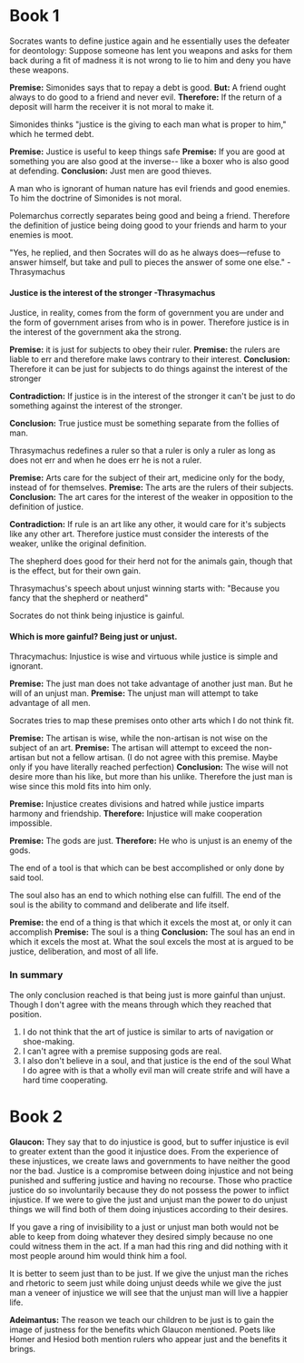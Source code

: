 # Book 1
Socrates wants to define justice again and he essentially uses the defeater for deontology: Suppose someone has lent you weapons and asks for them back during a fit of madness it is not wrong to lie to him and deny you have these weapons.

**Premise:** Simonides says that to repay a debt is good. 
**But:** A friend ought always to do good to a friend and never evil. 
**Therefore:** If the return of a deposit will harm the receiver it is not moral to make it.

Simonides thinks "justice is the giving to each man what is proper to him," which he termed debt.

**Premise:** Justice is useful to keep things safe
**Premise:** If you are good at something you are also good at the inverse-- like a boxer who is also good at defending.
**Conclusion:** Just men are good thieves.

A man who is ignorant of human nature has evil friends and good enemies. To him the doctrine of Simonides is not moral.

Polemarchus correctly separates being good and being a friend. Therefore the definition of justice being doing good to your friends and harm to your enemies is moot.


"Yes, he replied, and then Socrates will do as he always does—refuse to answer himself, but take and pull to pieces the answer of some one else." -Thrasymachus

#### Justice is the interest of the stronger -Thrasymachus
Justice, in reality, comes from the form of government you are under and the form of government arises from who is in power. Therefore justice is in the interest of the government aka the strong.

**Premise:** it is just for subjects to obey their ruler.
**Premise:** the rulers are liable to err and therefore make laws contrary to their interest.
**Conclusion:** Therefore it can be just for subjects to do things against the interest of the stronger

**Contradiction:** If justice is in the interest of the stronger it can't be just to do something against the interest of the stronger.

**Conclusion:** True justice must be something separate from the follies of man.


Thrasymachus redefines a ruler so that a ruler is only a ruler as long as does not err and when he does err he is not a ruler.

**Premise:** Arts care for the subject of their art, medicine only for the body, instead of for themselves.
**Premise:** The arts are the rulers of their subjects.
**Conclusion:** The art cares for the interest of the weaker in opposition to the definition of justice.

**Contradiction:** If rule is an art like any other, it would care for it's subjects like any other art. Therefore justice must consider the interests of the weaker, unlike the original definition.

The shepherd does good for their herd not for the animals gain, though that is the effect, but for their own gain.

Thrasymachus's speech about unjust winning starts with: "Because you fancy that the shepherd or neatherd"

Socrates do not think being injustice is gainful.

#### Which is more gainful? Being just or unjust.
Thracymachus: Injustice is wise and virtuous while justice is simple and ignorant.

**Premise:** The just man does not take advantage of another just man. But he will of an unjust man.
**Premise:** The unjust man will attempt to take advantage of all men.

Socrates tries to map these premises onto other arts which I do not think fit.

**Premise:** The artisan is wise, while the non-artisan is not wise on the subject of an art.
**Premise:** The artisan will attempt to exceed the non-artisan but not a fellow artisan. (I do not agree with this premise. Maybe only if you have literally reached perfection)
**Conclusion:** The wise will not desire more than his like, but more than his unlike. Therefore the just man is wise since this mold fits into him only.

**Premise:** Injustice creates divisions and hatred while justice imparts harmony and friendship.
**Therefore:** Injustice will make cooperation impossible.

**Premise:** The gods are just.
**Therefore:** He who is unjust is an enemy of the gods.

The end of a tool is that which can be best accomplished or only done by said tool.

The soul also has an end to which nothing else can fulfill. The end of the soul is the ability to command and deliberate and life itself.



**Premise:** the end of a thing is that which it excels the most at, or only it can accomplish
**Premise:** The soul is a thing
**Conclusion:** The soul has an end in which it excels the most at.
What the soul excels the most at is argued to be justice, deliberation, and most of all life. 

### In summary
The only conclusion reached is that being just is more gainful than unjust. Though I don't agree with the means through which they reached that position.
1. I do not think that the art of justice is similar to arts of navigation or shoe-making.
2. I can't agree with a premise supposing gods are real.
3. I also don't believe in a soul, and that justice is the end of the soul
What I do agree with is that a wholly evil man will create strife and will have a hard time cooperating.

# Book 2
**Glaucon:**
They say that to do injustice is good, but to suffer injustice is evil to greater extent than the good it injustice does. From the experience of these injustices, we create laws and governments to have neither the good nor the bad. Justice is a compromise between doing injustice and not being punished and suffering justice and having no recourse. Those who practice justice do so involuntarily because they do not possess the power to inflict injustice. If we were to give the just and unjust man the power to do unjust things we will find both of them doing injustices according to their desires.

If you gave a ring of invisibility to a just or unjust man both would not be able to keep from doing whatever they desired simply because no one could witness them in the act. If a man had this ring and did nothing with it most people around him would think him a fool.

It is better to seem just than to be just. If we give the unjust man the riches and rhetoric to seem just while doing unjust deeds while we give the just man a veneer of injustice we will see that the unjust man will live a happier life.

**Adeimantus:**
The reason we teach our children to be just is to gain the image of justness for the benefits which Glaucon mentioned. Poets like Homer and Hesiod both mention rulers who appear just and the benefits it brings.
